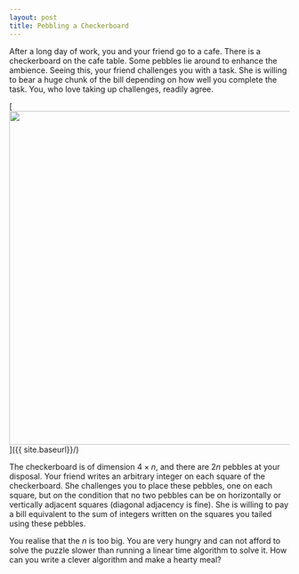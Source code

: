 ```yaml
---
layout: post
title: Pebbling a Checkerboard
---
```


After a long day of work, you and your friend go to a cafe. There is a checkerboard on the cafe table. Some pebbles lie around to enhance the ambience. Seeing this, your friend challenges you with a task. She is willing to bear a huge chunk of the bill depending on how well you complete the task. You, who love taking up challenges, readily agree. 

[<img src="{{ site.baseurl}}/images/Post1/P1_1.png" alt="" width="600" />]({{ site.baseurl}}/)

The checkerboard is of dimension $4 \times n$, and there are $2n$ pebbles at your disposal. Your friend writes an arbitrary integer on each square of the checkerboard. She challenges you to place these pebbles, one on each square, but on the condition that no two pebbles can be on horizontally or vertically adjacent squares (diagonal adjacency is fine). She is willing to pay a bill equivalent to the sum of integers written on the squares you tailed using these pebbles. 

You realise that the $n$ is too big. You are very hungry and can not afford to solve the puzzle slower than running a linear time algorithm to solve it. How can you write a clever algorithm and make a hearty meal?

